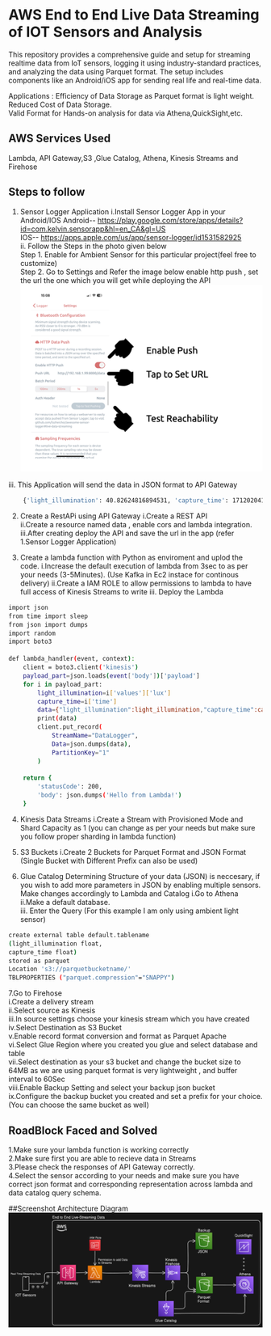 
# AWS End to End Live Data Streaming of IOT Sensors and Analysis
This repository provides a comprehensive guide and setup for streaming realtime data from IoT sensors, logging it using industry-standard practices, and analyzing the data using Parquet format. The setup includes components like an Android/iOS app for sending real life and real-time data.

Applications : Efficiency of Data Storage as Parquet format is light weight.\
Reduced Cost of Data Storage.\
Valid Format for Hands-on analysis for data via Athena,QuickSight,etc.


## AWS Services Used
Lambda, API Gateway,S3 ,Glue Catalog, Athena, Kinesis Streams and Firehose
## Steps to follow
1. Sensor Logger Application
i.Install Sensor Logger App in your Android/IOS
Android-- https://play.google.com/store/apps/details?id=com.kelvin.sensorapp&hl=en_CA&gl=US \
IOS-- https://apps.apple.com/us/app/sensor-logger/id1531582925 \
ii. Follow the Steps in the photo given below\
Step 1. Enable for Ambient Sensor for this particular project(feel free to customize)\
Step 2. Go to Settings and Refer the image below enable http push , set the url the one which you will get while deploying the API 
![Architecture Diagram](https://github.com/rahulpatel13/aws-end-to-end-live-data-streaming/blob/main/http%20push%20photo.png)

iii. This Application will send the data in JSON format to API Gateway
```bash
	{'light_illumination': 40.82624816894531, 'capture_time': 1712020418971037400}
```


2. Create a RestAPi using API Gateway
i.Create a REST API \
ii.Create a resource named data , enable cors and lambda integration. 
iii.After creating deploy the API and save the url in the app (refer 1.Sensor Logger Application)



3. Create a lambda function with Python as enviroment and uplod the code. 
i.Increase the default execution of lambda from 3sec to as per your needs (3-5Minutes). (Use Kafka in Ec2 instace for continous delivery)
ii.Create a IAM ROLE to allow permissions to lambda to have full access of Kinesis Streams to write
iii. Deploy the Lambda
```bash
import json
from time import sleep
from json import dumps
import random
import boto3

def lambda_handler(event, context):
    client = boto3.client('kinesis')
    payload_part=json.loads(event['body'])['payload']
    for i in payload_part:
        light_illumination=i['values']['lux']
        capture_time=i['time']
        data={"light_illumination":light_illumination,"capture_time":capture_time}
        print(data)
        client.put_record(
            StreamName="DataLogger",
            Data=json.dumps(data),
            PartitionKey="1"
        )
        
    return {
        'statusCode': 200,
        'body': json.dumps('Hello from Lambda!')
    }
```

4. Kinesis Data Streams
i.Create a Stream with Provisioned Mode and Shard Capacity as 1 (you can change as per your needs but make sure you follow proper sharding in lambda function)

5. S3 Buckets
i.Create 2 Buckets for Parquet Format and JSON Format (Single Bucket with Different Prefix can also be used)

6. Glue Catalog
Determining Structure of your data (JSON) is neccesary, if you wish to add more parameters in JSON by enabling multiple sensors. Make changes accordingly to Lambda and Catalog
i.Go to Athena\
ii.Make a default database.\
iii. Enter the Query (For this example I am only using ambient light sensor)
```bash
create external table default.tablename
(light_illumination float,
capture_time float)
stored as parquet
Location 's3://parquetbucketname/'
TBLPROPERTIES ("parquet.compression"="SNAPPY")
```

7.Go to Firehose\
i.Create a delivery stream\
ii.Select source as Kinesis\
iii.In source settings choose your kinesis stream which you have created\
iv.Select Destination as S3 Bucket\
v.Enable record format conversion and format as Parquet Apache\
vi.Select Glue Region where you created you glue and select database and table\
vii.Select destination as your s3 bucket and change the bucket size to 64MB as we are using parquet format is very lightweight  , and buffer interval to 60Sec\
viii.Enable Backup Setting and select your backup json bucket\
ix.Configure the backup bucket you created and set a prefix for your choice. (You can choose the same bucket as well)










## RoadBlock Faced and Solved
1.Make sure your lambda function is working correctly\
2.Make sure first you are able to recieve data in Streams\
3.Please check the responses of API Gateway correctly.\
4.Select the sensor according to your needs and make sure you have correct json format and corresponding representation across lambda and data catalog query schema.

##Screenshot
Architecture Diagram
![Architecture Diagram](https://github.com/rahulpatel13/aws-end-to-end-live-data-streaming/blob/main/datastreaming)

